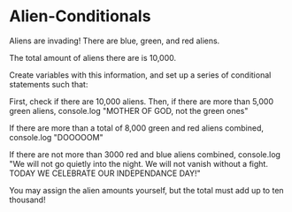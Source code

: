# Alien-Conditionals
Aliens are invading! There are blue, green, and red aliens.

The total amount of aliens there are is 10,000.  

Create variables with this information, and set up a series of conditional statements such that:  

First, check if there are 10,000 aliens. Then, if there are more than 5,000 green aliens, console.log "MOTHER OF GOD, not the green ones"  

If there are more than a total of 8,000 green and red aliens combined, console.log "DOOOOOM"  

If there are not more than 3000 red and blue aliens combined, console.log "We will not go quietly into the night. We will not vanish without a fight. TODAY WE CELEBRATE OUR INDEPENDANCE DAY!"  

You may assign the alien amounts yourself, but the total must add up to ten thousand!
